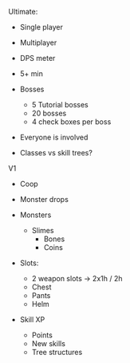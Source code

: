 Ultimate:
- Single player
- Multiplayer

- DPS meter
- 5+ min

- Bosses
  - 5 Tutorial bosses
  - 20 bosses
  - 4 check boxes per boss


- Everyone is involved
- Classes vs skill trees?

V1
- Coop
- Monster drops
- Monsters
  - Slimes
    - Bones
    - Coins
- Slots:
  - 2 weapon slots -> 2x1h / 2h
  - Chest
  - Pants
  - Helm

- Skill XP
  - Points
  - New skills
  - Tree structures

- Traveling convoy
  - Bank
  - Merchant

- Items
  - Gear
  - 

- Open world
- Dungeons

V2
  - Economy
  - PVP
  - Crafting
